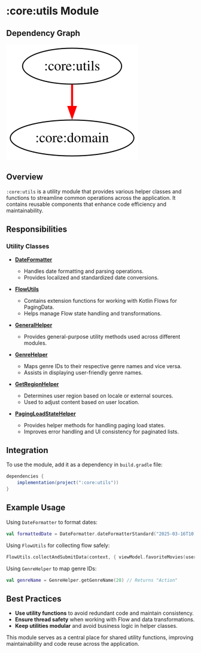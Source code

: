 # :core:utils Module

## Dependency Graph

![Dependency graph](../../docs/images/module-graphs/core-utils.svg)

## Overview

`:core:utils` is a utility module that provides various helper classes and functions to streamline common operations across the application. It contains reusable components that enhance code efficiency and maintainability.

## Responsibilities

### Utility Classes

- **[DateFormatter](../utils/src/main/kotlin/com/waffiq/bazz_movies/core/utils/DateFormatter.kt)**
  - Handles date formatting and parsing operations.
  - Provides localized and standardized date conversions.

- **[FlowUtils](../utils/src/main/kotlin/com/waffiq/bazz_movies/core/utils/FlowUtils.kt)**
  - Contains extension functions for working with Kotlin Flows for PagingData.
  - Helps manage Flow state handling and transformations.

- **[GeneralHelper](../utils/src/main/kotlin/com/waffiq/bazz_movies/core/utils/GeneralHelper.kt)**
  - Provides general-purpose utility methods used across different modules.
  
- **[GenreHelper](../utils/src/main/kotlin/com/waffiq/bazz_movies/core/utils/GenreHelper.kt)**
  - Maps genre IDs to their respective genre names and vice versa.
  - Assists in displaying user-friendly genre names.

- **[GetRegionHelper](../utils/src/main/kotlin/com/waffiq/bazz_movies/core/utils/GetRegionHelper.kt)**
  - Determines user region based on locale or external sources.
  - Used to adjust content based on user location.

- **[PagingLoadStateHelper](../utils/src/main/kotlin/com/waffiq/bazz_movies/core/utils/PagingLoadStateHelper.kt)**
  - Provides helper methods for handling paging load states.
  - Improves error handling and UI consistency for paginated lists.

## Integration

To use the module, add it as a dependency in `build.gradle` file:

```gradle
dependencies {
    implementation(project(":core:utils"))
}
```

## Example Usage

Using `DateFormatter` to format dates:

```kotlin
val formattedDate = DateFormatter.dateFormatterStandard("2025-03-16T10:15:30Z")
```

Using `FlowUtils` for collecting flow safely:

```kotlin
FlowUtils.collectAndSubmitData(context, { viewModel.favoriteMovies(userToken) }, adapterPaging)
```

Using `GenreHelper` to map genre IDs:

```kotlin
val genreName = GenreHelper.getGenreName(28) // Returns "Action"
```

## Best Practices

- **Use utility functions** to avoid redundant code and maintain consistency.
- **Ensure thread safety** when working with Flow and data transformations.
- **Keep utilities modular** and avoid business logic in helper classes.

This module serves as a central place for shared utility functions, improving maintainability and code reuse across the application.
